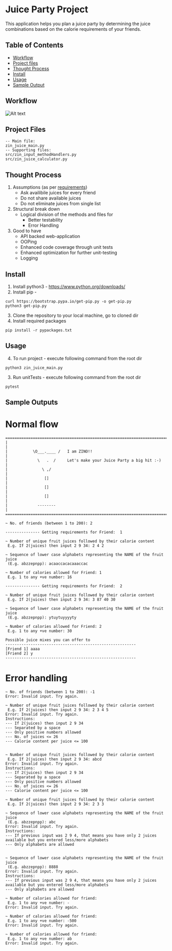 # Juice Party Project

This application helps you plan a juice party by determining the juice combinations based on the calorie requirements of your friends.

## Table of Contents

- [Workflow](#workflow)
- [Project files](#project-files)
- [Thought Process](#thought-process)
- [Install](#install)
- [Usage](#usage)
- [Sample Output](#sample-output)

## Workflow

![Alt text](Zinrelo_Juice_Problem.png?raw=true "Workflow")

## Project Files
```
-- Main file:
zin_juice_main.py
-- Supporting files:
src/zin_input_methodHandlers.py
src/zin_juice_calculator.py
```

## Thought Process

1. Assumptions (as per [requirements](requirement_docs/Problem1.pdf))
    - Ask availibile juices for every friend
    - Do not share available juices
    - Do not eliminate juices from single list
2. Structural break down
    - Logical division of the methods and files for
        - Better testability
        - Error Handling
3. Good to have
    - API backed web-application
    - OOPing
    - Enhanced code coverage through unit tests
    - Enhanced optimization for further unit-testing
    - Logging


## Install

1. Install python3 - https://www.python.org/downloads/
2. Install pip - 
```
curl https://bootstrap.pypa.io/get-pip.py -o get-pip.py
python3 get-pip.py
```
3. Clone the repository to your local machine, go to cloned dir
4. Install required packages
```
pip install -r pypackages.txt
```

## Usage

4. To run project - execute following command from the root dir
```
python3 zin_juice_main.py
```
3. Run unitTests - execute following command from the root dir
```
pytest
```
    

## Sample Outputs
# Normal flow
```
===========================================================================
|                                                                         |
|           \O___.____ /   I am ZINO!!                                    |
|             \   .  /     Let's make your Juice Party a big hit :-)      |
|               \ ,/                                                      |
|                []                                                       |
|                []                                                       |
|                []                                                       |
|             --------                                                    |
===========================================================================

~ No. of friends (between 1 to 200): 2 

--------------- Getting requirements for Friend:  1

~ Number of unique fruit juices followed by their calorie content
 E.g. If 2(juices) then input 2 9 34: 2 4 2

~ Sequence of lower case alphabets representing the NAME of the fruit juice
 (E.g. abzzepnpp): acaaccacacaaaccac

~ Number of calories allowed for Friend: 1
 E.g. 1 to any +ve number: 16

--------------- Getting requirements for Friend:  2

~ Number of unique fruit juices followed by their calorie content
 E.g. If 2(juices) then input 2 9 34: 3 87 40 30 

~ Sequence of lower case alphabets representing the NAME of the fruit juice
 (E.g. abzzepnpp): ytuytuyyyyty

~ Number of calories allowed for Friend: 2
 E.g. 1 to any +ve number: 30

Possible juice mixes you can offer to
---------------------------------------------------------
[Friend 1] aaaa
[Friend 2] y
---------------------------------------------------------
```

# Error handling

```
~ No. of friends (between 1 to 200): -1
Error: Invalid input. Try again.
```

```
~ Number of unique fruit juices followed by their calorie content
 E.g. If 2(juices) then input 2 9 34: 2 3 4 5
Error: Invalid input. Try again.
Instructions:
--- If 2(juices) then input 2 9 34
--- Separated by a space
--- Only positive numbers allowed
--- No. of juices <= 26
--- Calorie content per juice <= 100
    

~ Number of unique fruit juices followed by their calorie content
 E.g. If 2(juices) then input 2 9 34: abcd
Error: Invalid input. Try again.
Instructions:
--- If 2(juices) then input 2 9 34
--- Separated by a space
--- Only positive numbers allowed
--- No. of juices <= 26
--- Calorie content per juice <= 100
```

```
~ Number of unique fruit juices followed by their calorie content
 E.g. If 2(juices) then input 2 9 34: 2 3 3

~ Sequence of lower case alphabets representing the NAME of the fruit juice
 (E.g. abzzepnpp): abc       
Error: Invalid input. Try again.
Instructions:
--- If previous input was 2 9 4, that means you have only 2 juices available but you entered less/more alphabets
--- Only alphabets are allowed
    

~ Sequence of lower case alphabets representing the NAME of the fruit juice
 (E.g. abzzepnpp): 8888
Error: Invalid input. Try again.
Instructions:
--- If previous input was 2 9 4, that means you have only 2 juices available but you entered less/more alphabets
--- Only alphabets are allowed
```

```
~ Number of calories allowed for friend:
 E.g. 1 to any +ve number: - 
Error: Invalid input. Try again.

~ Number of calories allowed for friend:
 E.g. 1 to any +ve number: -500
Error: Invalid input. Try again.

~ Number of calories allowed for friend:
 E.g. 1 to any +ve number: ab
Error: Invalid input. Try again.
```